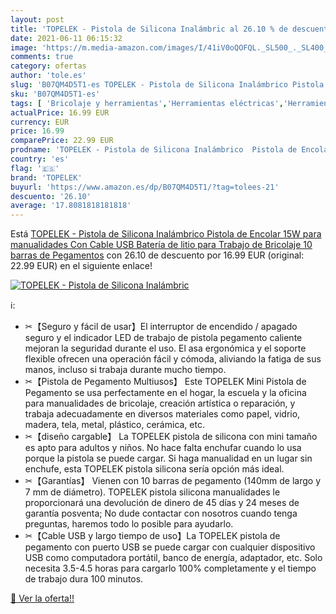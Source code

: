 ```yaml
---
layout: post
title: 'TOPELEK - Pistola de Silicona Inalámbric al 26.10 % de descuento'
date: 2021-06-11 06:15:32
image: 'https://m.media-amazon.com/images/I/41iV0oQOFQL._SL500_._SL400_.jpg'
comments: true
category: ofertas
author: 'tole.es'
slug: 'B07QM4D5T1-es TOPELEK - Pistola de Silicona Inalámbrico Pistola de...'
sku: 'B07QM4D5T1-es'
tags: [ 'Bricolaje y herramientas','Herramientas eléctricas','Herramientas manuales y eléctricas','Pistolas de encolar','barras','de','pegamento','topelek', ]
actualPrice: 16.99 EUR
currency: EUR
price: 16.99
comparePrice: 22.99 EUR
prodname: 'TOPELEK - Pistola de Silicona Inalámbrico  Pistola de Encolar 15W para manualidades Con Cable USB  Batería de litio  para Trabajo de Bricolaje  10 barras de Pegamentos'
country: 'es'
flag: '🇪🇸'
brand: 'TOPELEK'
buyurl: 'https://www.amazon.es/dp/B07QM4D5T1/?tag=tolees-21'
descuento: '26.10'
average: '17.8081818181818'
---
```


Está [TOPELEK - Pistola de Silicona Inalámbrico  Pistola de Encolar 15W para manualidades Con Cable USB  Batería de litio  para Trabajo de Bricolaje  10 barras de Pegamentos](https://www.amazon.es/dp/B07QM4D5T1/?tag=tolees-21) con 26.10 de descuento por 16.99 EUR (original: 22.99 EUR) en el siguiente enlace!

[![TOPELEK - Pistola de Silicona Inalámbric](https://m.media-amazon.com/images/I/41iV0oQOFQL._SL500_._SL400_.jpg)](https://www.amazon.es/dp/B07QM4D5T1/?tag=tolees-21)

ℹ️:

- ✂【Seguro y fácil de usar】El interruptor de encendido / apagado seguro y el indicador LED de trabajo de pistola pegamento caliente mejoran la seguridad durante el uso. El asa ergonómica y el soporte flexible ofrecen una operación fácil y cómoda, aliviando la fatiga de sus manos, incluso si trabaja durante mucho tiempo.
- ✂【Pistola de Pegamento Multiusos】 Este TOPELEK Mini Pistola de Pegamento se usa perfectamente en el hogar, la escuela y la oficina para manualidades de bricolaje, creación artística o reparación, y trabaja adecuadamente en diversos materiales como papel, vidrio, madera, tela, metal, plástico, cerámica, etc.
- ✂【diseño cargable】 La TOPELEK pistola de silicona con mini tamaño es apto para adultos y niños. No hace falta enchufar cuando lo usa porque la pistola se puede cargar. Si haga manualidad en un lugar sin enchufe, esta TOPELEK pistola silicona sería opción más ideal.
- ✂【Garantías】 Vienen con 10 barras de pegamento (140mm de largo y 7 mm de diámetro). TOPELEK pistola silicona manualidades le proporcionará una devolución de dinero de 45 días y 24 meses de garantía posventa; No dude contactar con nosotros cuando tenga preguntas, haremos todo lo posible para ayudarlo.
- ✂【Cable USB y largo tiempo de uso】La TOPELEK pistola de pegamento con puerto USB se puede cargar con cualquier dispositivo USB como computadora portátil, banco de energía, adaptador, etc. Solo necesita 3.5-4.5 horas para cargarlo 100% completamente y el tiempo de trabajo dura 100 minutos.

[🛒 Ver la oferta!!](https://www.amazon.es/dp/B07QM4D5T1/?tag=tolees-21)
